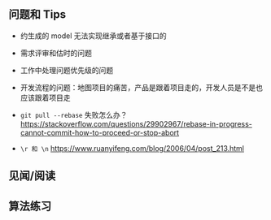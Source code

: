 



## 问题和 Tips

- 约生成的 model 无法实现继承或者基于接口的
- 需求评审和估时的问题
- 工作中处理问题优先级的问题
- 开发流程的问题：地图项目的痛苦，产品是跟着项目走的，开发人员是不是也应该跟着项目走


- `git pull --rebase` 失败怎么办？https://stackoverflow.com/questions/29902967/rebase-in-progress-cannot-commit-how-to-proceed-or-stop-abort


- `\r 和 \n`  https://www.ruanyifeng.com/blog/2006/04/post_213.html

## 见闻/阅读




## 算法练习


